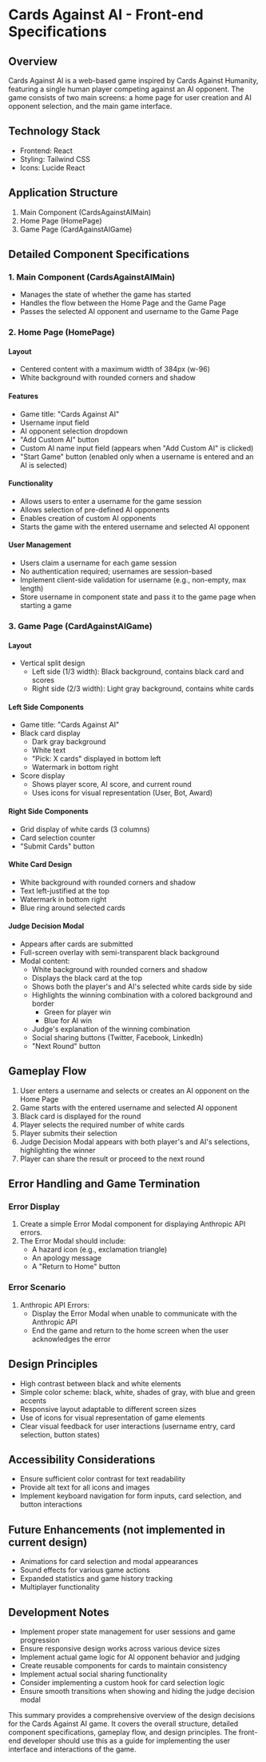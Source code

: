 # Cards Against AI - Front-end Specifications

## Overview
Cards Against AI is a web-based game inspired by Cards Against Humanity, featuring a single human player competing against an AI opponent. The game consists of two main screens: a home page for user creation and AI opponent selection, and the main game interface.

## Technology Stack
- Frontend: React
- Styling: Tailwind CSS
- Icons: Lucide React

## Application Structure
1. Main Component (CardsAgainstAIMain)
2. Home Page (HomePage)
3. Game Page (CardAgainstAIGame)

## Detailed Component Specifications

### 1. Main Component (CardsAgainstAIMain)
- Manages the state of whether the game has started
- Handles the flow between the Home Page and the Game Page
- Passes the selected AI opponent and username to the Game Page

### 2. Home Page (HomePage)
#### Layout
- Centered content with a maximum width of 384px (w-96)
- White background with rounded corners and shadow

#### Features
- Game title: "Cards Against AI"
- Username input field
- AI opponent selection dropdown
- "Add Custom AI" button
- Custom AI name input field (appears when "Add Custom AI" is clicked)
- "Start Game" button (enabled only when a username is entered and an AI is selected)

#### Functionality
- Allows users to enter a username for the game session
- Allows selection of pre-defined AI opponents
- Enables creation of custom AI opponents
- Starts the game with the entered username and selected AI opponent

#### User Management
- Users claim a username for each game session
- No authentication required; usernames are session-based
- Implement client-side validation for username (e.g., non-empty, max length)
- Store username in component state and pass it to the game page when starting a game

### 3. Game Page (CardAgainstAIGame)
#### Layout
- Vertical split design
  - Left side (1/3 width): Black background, contains black card and scores
  - Right side (2/3 width): Light gray background, contains white cards

#### Left Side Components
- Game title: "Cards Against AI"
- Black card display
  - Dark gray background
  - White text
  - "Pick: X cards" displayed in bottom left
  - Watermark in bottom right
- Score display
  - Shows player score, AI score, and current round
  - Uses icons for visual representation (User, Bot, Award)

#### Right Side Components
- Grid display of white cards (3 columns)
- Card selection counter
- "Submit Cards" button

#### White Card Design
- White background with rounded corners and shadow
- Text left-justified at the top
- Watermark in bottom right
- Blue ring around selected cards

#### Judge Decision Modal
- Appears after cards are submitted
- Full-screen overlay with semi-transparent black background
- Modal content:
  - White background with rounded corners and shadow
  - Displays the black card at the top
  - Shows both the player's and AI's selected white cards side by side
  - Highlights the winning combination with a colored background and border
    - Green for player win
    - Blue for AI win
  - Judge's explanation of the winning combination
  - Social sharing buttons (Twitter, Facebook, LinkedIn)
  - "Next Round" button

## Gameplay Flow
1. User enters a username and selects or creates an AI opponent on the Home Page
2. Game starts with the entered username and selected AI opponent
3. Black card is displayed for the round
4. Player selects the required number of white cards
5. Player submits their selection
6. Judge Decision Modal appears with both player's and AI's selections, highlighting the winner
7. Player can share the result or proceed to the next round

## Error Handling and Game Termination

### Error Display
1. Create a simple Error Modal component for displaying Anthropic API errors.
2. The Error Modal should include:
   - A hazard icon (e.g., exclamation triangle)
   - An apology message
   - A "Return to Home" button

### Error Scenario
1. Anthropic API Errors:
   - Display the Error Modal when unable to communicate with the Anthropic API
   - End the game and return to the home screen when the user acknowledges the error

## Design Principles
- High contrast between black and white elements
- Simple color scheme: black, white, shades of gray, with blue and green accents
- Responsive layout adaptable to different screen sizes
- Use of icons for visual representation of game elements
- Clear visual feedback for user interactions (username entry, card selection, button states)

## Accessibility Considerations
- Ensure sufficient color contrast for text readability
- Provide alt text for all icons and images
- Implement keyboard navigation for form inputs, card selection, and button interactions

## Future Enhancements (not implemented in current design)
- Animations for card selection and modal appearances
- Sound effects for various game actions
- Expanded statistics and game history tracking
- Multiplayer functionality

## Development Notes
- Implement proper state management for user sessions and game progression
- Ensure responsive design works across various device sizes
- Implement actual game logic for AI opponent behavior and judging
- Create reusable components for cards to maintain consistency
- Implement actual social sharing functionality
- Consider implementing a custom hook for card selection logic
- Ensure smooth transitions when showing and hiding the judge decision modal

This summary provides a comprehensive overview of the design decisions for the Cards Against AI game. It covers the overall structure, detailed component specifications, gameplay flow, and design principles. The front-end developer should use this as a guide for implementing the user interface and interactions of the game.